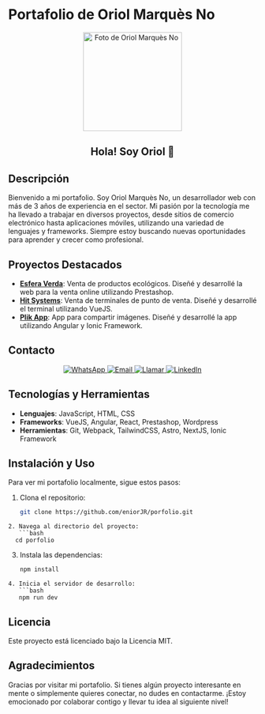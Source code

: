 # Portafolio de Oriol Marquès No

<p align="center">
  <img src="http://localhost:4321/oriol.png" alt="Foto de Oriol Marquès No" width="200px" height="200px">
</p>

<h2 align="center">Hola! Soy Oriol 👋</h2>

## Descripción

Bienvenido a mi portafolio. Soy Oriol Marquès No, un desarrollador web con más de 3 años de experiencia en el sector. Mi pasión por la tecnología me ha llevado a trabajar en diversos proyectos, desde sitios de comercio electrónico hasta aplicaciones móviles, utilizando una variedad de lenguajes y frameworks. Siempre estoy buscando nuevas oportunidades para aprender y crecer como profesional.

## Proyectos Destacados

- **[Esfera Verda](#)**: Venta de productos ecológicos. Diseñé y desarrollé la web para la venta online utilizando Prestashop.
- **[Hit Systems](#)**: Venta de terminales de punto de venta. Diseñé y desarrollé el terminal utilizando VueJS.
- **[Plik App](#)**: App para compartir imágenes. Diseñé y desarrollé la app utilizando Angular y Ionic Framework.

## Contacto

<p align="center">
  <a href="https://wa.me/34620574839" target="_blank">
    <img src="https://img.shields.io/badge/WhatsApp-25D366?style=for-the-badge&logo=whatsapp&logoColor=white" alt="WhatsApp">
  </a>
  <a href="mailto:marquesnooriok@.com" target="_blank">
    <img src="https://img.shields.io/badge/Email-D14836?style=for-the-badge&logo=gmail&logoColor=white" alt="Email">
  </a>
  <a href="tel:+34620574839" target="_blank">
    <img src="https://img.shields.io/badge/Call-0077B5?style=for-the-badge&logo=phone&logoColor=white" alt="Llamar">
  </a>
  <a href="https://www.linkedin.com/in/oriol-marquès-no-37ba19277/" target="_blank">
    <img src="https://img.shields.io/badge/LinkedIn-0077B5?style=for-the-badge&logo=linkedin&logoColor=white" alt="LinkedIn">
  </a>
</p>

## Tecnologías y Herramientas

- **Lenguajes**: JavaScript, HTML, CSS
- **Frameworks**: VueJS, Angular, React, Prestashop, Wordpress
- **Herramientas**: Git, Webpack, TailwindCSS, Astro, NextJS, Ionic Framework

## Instalación y Uso

Para ver mi portafolio localmente, sigue estos pasos:

1. Clona el repositorio:
   ```bash
   git clone https://github.com/eniorJR/porfolio.git
```
2. Navega al directorio del proyecto:
   ```bash
  cd porfolio
```
3. Instala las dependencias:
   ```bash
   npm install
```
4. Inicia el servidor de desarrollo:
   ```bash
   npm run dev

```

## Licencia
Este proyecto está licenciado bajo la Licencia MIT.

## Agradecimientos
Gracias por visitar mi portafolio. Si tienes algún proyecto interesante en mente o simplemente quieres conectar, no dudes en contactarme. ¡Estoy emocionado por colaborar contigo y llevar tu idea al siguiente nivel!
